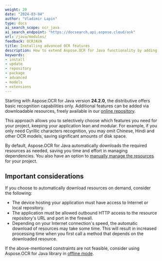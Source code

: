 ```yaml
---
weight: 20
date: "2024-03-04"
author: "Vladimir Lapin"
type: docs
ai_search_scope: ocr_java
ai_search_endpoint: "https://docsearch.api.aspose.cloud/ask"
url: /java/modules/
feedback: OCRJAVA
title: Installing advanced OCR features
description: How to extend Aspose.OCR for Java functionality by adding downloadable modules to the project.
keywords:
- install
- update
- repository
- package
- advanced
- models
- extensions
---
```


Starting with Aspose.OCR for Java version **24.2.0**, the distributive offers basic recognition capabilities only. Additional features can be added via downloadable resources, freely available in our [online repository](https://github.com/aspose-ocr/resources).

This approach allows you to selectively choose which features you need for your project, keeping your application lean and modular. For example, if you only need Cyrillic characters recognition, you may omit Chinese, Hindi and other OCR models, saving significant amounts of disk space.

By default, Aspose.OCR for Java automatically downloads the required resources as needed, saving you time and effort in managing dependencies. You also have an option to [manually manage the resources](/ocr/java/modules/management/) for your project.

## Important considerations

If you choose to automatically download resources on demand, consider the following:

- The device hosting your application must have access to Internet or local repository.
- The application must be allowed outbound HTTP access to the resource repository's URL and port in the firewall.
- Depending on your Internet connection's speed, the automatic download of resources may take some time. This will result in increased processing time when you first call a method that depends on the downloaded resource.

If the above-mentioned constraints are not feasible, consider using Aspose.OCR for Java library in [offline mode](/ocr/java/modules/offline/).
